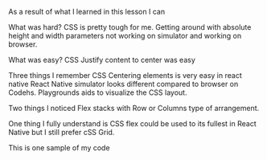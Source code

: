 As a result of what I learned in this lesson I can

What was hard?
CSS is pretty tough for me. Getting around with absolute height and width parameters not working on simulator and working on browser.

What was easy?
CSS Justify content to center was easy

Three things I remember
CSS Centering elements is very easy in react native
React Native simulator looks different compared to browser on Codehs.
Playgrounds aids to visualize the CSS layout.

Two things I noticed
Flex stacks with Row or Columns type of arrangement.

One thing I fully understand is
CSS flex could be used to its fullest in React Native but I still prefer cSS Grid.

This is one sample of my code
